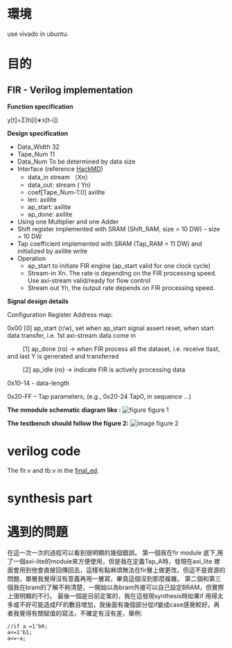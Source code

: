 #  環境
use vivado in ubuntu.
#  目的
## FIR - Verilog implementation
**Function specification**

y[t]=Σ(h[i]∗x[t-i])

**Design specification**
- Data_Width 32
- Tape_Num 11
- Data_Num To be determined by data size
- Interface (reference [HackMD]( https://hackmd.io/oGlSE6_QQS2XW7ZR34f24Q?view))
    -  data_in stream （Xn）
    -  data_out: stream ( Yn)
    -  coef[Tape_Num-1:0] axilite
    -  len: axilite
    -  ap_start: axilite
    -  ap_done: axilite
- Using one Multiplier and one Adder
- Shift register implemented with SRAM (Shift_RAM, size = 10 DW) – size = 10 DW
- Tap coefficient implemented with SRAM (Tap_RAM = 11 DW) and initialized by axilite write
- Operation
    - ap_start to initiate FIR engine (ap_start valid for one clock cycle)
    - Stream-in Xn. The rate is depending on the FIR processing speed. Use axi-stream valid/ready for flow control
    - Stream out Yn, the output rate depends on FIR processing speed.

**Signal design details**

Configuration Register Address map:

0x00    [0]  ap_start (r/w), set when ap_start signal assert reset, when start data transfer, i.e. 1st axi-stream data come in

&emsp; &emsp; [1] ap_done (ro) -> when FIR process all the dataset, i.e. receive tlast, and last Y is generated and transferred

&emsp; &emsp; [2] ap_idle (ro) -> indicate FIR is actively processing data

0x10-14 - data-length

0x20-FF – Tap parameters, (e.g., 0x20-24 Tap0, in sequence …)

**The mmodule schematic diagram like :**
![figure](https://github.com/nthuyouwei/soclab/assets/145022311/5179cf95-539c-4674-acae-898eb46d6b58)
figure 1

**The testbench should follow the figure 2:**
![image](https://github.com/nthuyouwei/soclab/assets/145022311/340e45d7-2971-4781-a7ad-da2b40731715)
figure 2

#  verilog code
The fir.v and tb.v in the [final_ed](<https://github.com/nthuyouwei/soclab/tree/main/lab3/final_ed>).
#  synthesis part


# 遇到的問題
在這一次一次的過程可以看到很明顯的幾個錯誤。
第一個我在fir module 底下,用了一個axi-lite的module來方便使用，但是我在定義Tap_A時，發現在axi_lite 裡面會用到他會直接回傳回去，這樣有點麻煩無法在fir層上做更改。但這不是資源的問題，單層我覺得沒有意義再用一層寫，畢竟這個沒到那麼複雜。
第二個和第三個我在bram的了解不夠清楚，一開始以為bram外接可以自己設定BRAM，但實際上很明顯的不行。
最後一個是目前定案的，我在這發現synthesis時如果if 用得太多或不好可能造成FF的數目增加，我後面有幾個部分從if變成case感覺較好。再者我覺得有關賦值的寫法，不確定有沒有差，舉例:
```
//if a =1'b0;
a<=1'b1;
a<=~a; 
```


